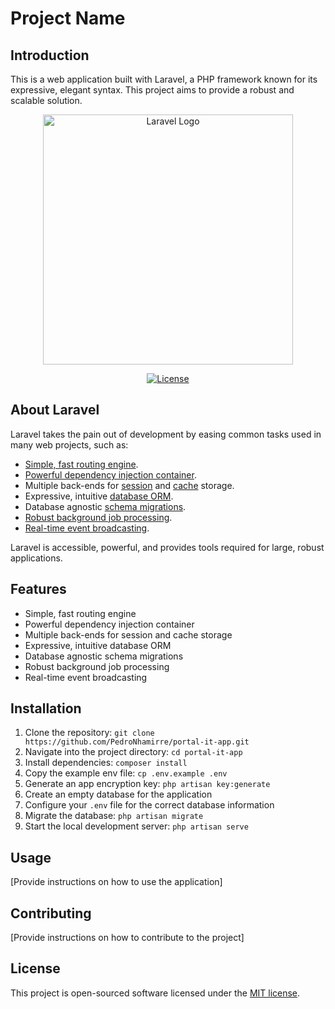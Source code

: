 # Project Name

## Introduction

This is a web application built with Laravel, a PHP framework known for its expressive, elegant syntax. This project aims to provide a robust and scalable solution.

<p align="center"><a href="https://laravel.com" target="_blank"><img src="https://raw.githubusercontent.com/laravel/art/master/logo-lockup/5%20SVG/2%20CMYK/1%20Full%20Color/laravel-logolockup-cmyk-red.svg" width="400" alt="Laravel Logo"></a></p>

<p align="center">
<a href="https://packagist.org/packages/laravel/framework"><img src="https://img.shields.io/packagist/l/laravel/framework" alt="License"></a>
</p>

## About Laravel

Laravel takes the pain out of development by easing common tasks used in many web projects, such as:

- [Simple, fast routing engine](https://laravel.com/docs/routing).
- [Powerful dependency injection container](https://laravel.com/docs/container).
- Multiple back-ends for [session](https://laravel.com/docs/session) and [cache](https://laravel.com/docs/cache) storage.
- Expressive, intuitive [database ORM](https://laravel.com/docs/eloquent).
- Database agnostic [schema migrations](https://laravel.com/docs/migrations).
- [Robust background job processing](https://laravel.com/docs/queues).
- [Real-time event broadcasting](https://laravel.com/docs/broadcasting).

Laravel is accessible, powerful, and provides tools required for large, robust applications.



## Features

- Simple, fast routing engine
- Powerful dependency injection container
- Multiple back-ends for session and cache storage
- Expressive, intuitive database ORM
- Database agnostic schema migrations
- Robust background job processing
- Real-time event broadcasting

## Installation

1. Clone the repository: `git clone https://github.com/PedroNhamirre/portal-it-app.git`
2. Navigate into the project directory: `cd portal-it-app`
3. Install dependencies: `composer install`
4. Copy the example env file: `cp .env.example .env`
5. Generate an app encryption key: `php artisan key:generate`
6. Create an empty database for the application
7. Configure your `.env` file for the correct database information
8. Migrate the database: `php artisan migrate`
9. Start the local development server: `php artisan serve`

## Usage

[Provide instructions on how to use the application]

## Contributing

[Provide instructions on how to contribute to the project]

## License

This project is open-sourced software licensed under the [MIT license](http://opensource.org/licenses/MIT).
